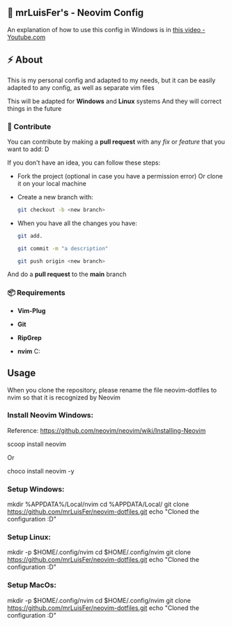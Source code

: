 ## 📗 mrLuisFer's - Neovim Config

An explanation of how to use this config in Windows is in [this video - Youtube.com](https://www.youtube.com/channel/UCw1Ipy5_P1OL0zUJMfYC7-A)

## ⚡ About

This is my personal config and adapted to my needs, but it can be easily adapted to any config, as well as separate vim files

This will be adapted for **Windows** and **Linux** systems
And they will correct things in the future

### 🌱 Contribute

You can contribute by making a **pull request** with any _fix_ or _feature_ that you want to add: D

If you don't have an idea, you can follow these steps:

- Fork the project (optional in case you have a permission error)
  Or clone it on your local machine

- Create a new branch with:

  ```bash
  git checkout -b <new branch>
  ```

- When you have all the changes you have:

  ```bash
  git add.
  ```

  ```bash
  git commit -m "a description"
  ```

  ```bash
  git push origin <new branch>
  ```

And do a **pull request** to the **main** branch

### 📦 Requirements

- **Vim-Plug**

- **Git**

- **RipGrep**

- **nvim** C:

## Usage
When you clone the repository, please rename the file neovim-dotfiles to nvim so that it is recognized by Neovim

### Install Neovim Windows:
  Reference: https://github.com/neovim/neovim/wiki/Installing-Neovim
  
  scoop install neovim

  Or

  choco install neovim -y

### Setup Windows:
  mkdir %APPDATA%/Local/nvim
  cd %APPDATA/Local/
  git clone https://github.com/mrLuisFer/neovim-dotfiles.git
  echo "Cloned the configuration :D"


### Setup Linux:
  mkdir -p $HOME/.config/nvim
  cd $HOME/.config/nvim
  git clone https://github.com/mrLuisFer/neovim-dotfiles.git
  echo "Cloned the configuration :D"

### Setup MacOs:
  mkdir -p $HOME/.config/nvim
  cd $HOME/.config/nvim
  git clone https://github.com/mrLuisFer/neovim-dotfiles.git
  echo "Cloned the configuration :D"

